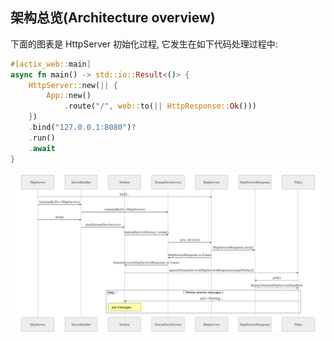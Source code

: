 ## 架构总览(Architecture overview)
下面的图表是 HttpServer 初始化过程, 它发生在如下代码处理过程中:

```rust
#[actix_web::main]
async fn main() -> std::io::Result<()> {
    HttpServer::new(|| {
        App::new()
            .route("/", web::to(|| HttpResponse::Ok()))
    })
    .bind("127.0.0.1:8080")?
    .run()
    .await
}
```

![](../images/http_server.svg)